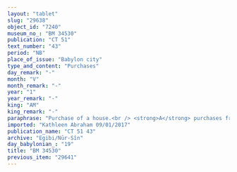 ```yaml
---
layout: "tablet"
slug: "29638"
object_id: "7240"
museum_no_: "BM 34530"
publication: "CT 51"
text_number: "43"
period: "NB"
place_of_issue: "Babylon city"
type_and_content: "Purchases"
day_remark: "-"
month: "V"
month_remark: "-"
year: "1"
year_remark: "-"
king: "AM"
king_remark: "-"
paraphrase: "Purchase of a house.<br /> <strong>A</strong> purchases from <strong>B </strong>a house in ruins (<em>abtu</em>) to be demolished and built anew, whose size is 13 sq. r (159,25 m<sup>2</sup>). The house is located in Hursagkalamma in Ki&scaron;, near <strong>C<sub>1</sub></strong>, <strong>C<sub>2</sub></strong> and <strong>C<sub>3</sub></strong>, by the narrow street (<em>sūqu qatnu</em>). For now, the buyer pays 50 shekels of silver, inclusive of 5 shekels of additional payment (<em>atru</em>) and <em>lubāru</em>-garments. When the receipt for payment in full (<em>ṭuppi apilti</em>) will be sealed, he will pay the rest. Names of xxx witnesses and the scribe: Madānu-ahhē-iddin/Tabn&ecirc;a//Bēl-ēṭiru<br /> &nbsp;<br /> <strong>A</strong> = Nab&ucirc;-nāṣir/Ina-Esangila-zēru; <strong>B</strong> = Nab&ucirc;-aplu-iddin/Nab&ucirc;-&scaron;umu-i&scaron;kun//&Scaron;a-nā&scaron;ī&scaron;u; <strong>C<sub>1</sub></strong> = Mu&scaron;ēb&scaron;i/A&scaron;kāpu; <strong>C<sub>2</sub></strong> = Bābia/Mār-bīti-ēṭir//Gallābu; <strong>C<sub>3</sub></strong> = Rihītu"
imported: "Kathleen Abraham 09/01/2017"
publication_name: "CT 51 43"
archive: "Egibi/Nūr-Sîn"
day_babylonian_: "19"
title: "BM 34530"
previous_item: "29641"
---
```

